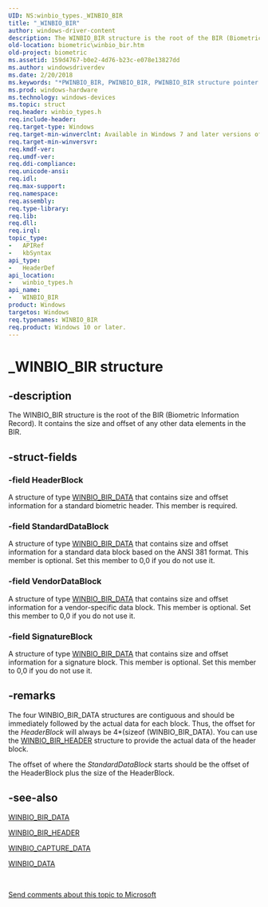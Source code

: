 ```yaml
---
UID: NS:winbio_types._WINBIO_BIR
title: "_WINBIO_BIR"
author: windows-driver-content
description: The WINBIO_BIR structure is the root of the BIR (Biometric Information Record). It contains the size and offset of any other data elements in the BIR.
old-location: biometric\winbio_bir.htm
old-project: biometric
ms.assetid: 159d4767-b0e2-4d76-b23c-e078e13827dd
ms.author: windowsdriverdev
ms.date: 2/20/2018
ms.keywords: "*PWINBIO_BIR, PWINBIO_BIR, PWINBIO_BIR structure pointer [Biometric Devices], WINBIO_BIR, WINBIO_BIR structure [Biometric Devices], _WINBIO_BIR, biometric.winbio_bir, biometric_ref_95ef9f95-37c5-4f04-b4fe-05ef38b4f5f0.xml, winbio_types/PWINBIO_BIR, winbio_types/WINBIO_BIR"
ms.prod: windows-hardware
ms.technology: windows-devices
ms.topic: struct
req.header: winbio_types.h
req.include-header: 
req.target-type: Windows
req.target-min-winverclnt: Available in Windows 7 and later versions of Windows.
req.target-min-winversvr: 
req.kmdf-ver: 
req.umdf-ver: 
req.ddi-compliance: 
req.unicode-ansi: 
req.idl: 
req.max-support: 
req.namespace: 
req.assembly: 
req.type-library: 
req.lib: 
req.dll: 
req.irql: 
topic_type:
-	APIRef
-	kbSyntax
api_type:
-	HeaderDef
api_location:
-	winbio_types.h
api_name:
-	WINBIO_BIR
product: Windows
targetos: Windows
req.typenames: WINBIO_BIR
req.product: Windows 10 or later.
---
```


# _WINBIO_BIR structure


## -description


The WINBIO_BIR structure is the root of the BIR (Biometric Information Record). It contains the size and offset of any other data elements in the BIR.


## -struct-fields




### -field HeaderBlock

A structure of type <a href="https://msdn.microsoft.com/library/windows/hardware/ff536460">WINBIO_BIR_DATA</a> that contains size and offset information for a standard biometric header. This member is required.


### -field StandardDataBlock

A structure of type <a href="https://msdn.microsoft.com/library/windows/hardware/ff536460">WINBIO_BIR_DATA</a> that contains size and offset information for a standard data block based on the ANSI 381 format. This member is optional. Set this member to 0,0 if you do not use it.


### -field VendorDataBlock

A structure of type <a href="https://msdn.microsoft.com/library/windows/hardware/ff536460">WINBIO_BIR_DATA</a> that contains size and offset information for a vendor-specific data block.  This member is optional. Set this member to 0,0 if you do not use it.


### -field SignatureBlock

A structure of type <a href="https://msdn.microsoft.com/library/windows/hardware/ff536460">WINBIO_BIR_DATA</a> that contains size and offset information for a signature block. This member is optional. Set this member to 0,0 if you do not use it.


## -remarks



The four WINBIO_BIR_DATA structures are contiguous and should be immediately followed by the actual data for each block.  Thus, the offset for the <i>HeaderBlock</i> will always be 4*(sizeof (WINBIO_BIR_DATA).  You can use the <a href="https://msdn.microsoft.com/library/windows/hardware/ff536462">WINBIO_BIR_HEADER</a> structure to provide the actual data of the header block.  

The offset of where the <i>StandardDataBlock</i> starts should be the offset of the HeaderBlock plus the size of the HeaderBlock.




## -see-also




<a href="https://msdn.microsoft.com/library/windows/hardware/ff536460">WINBIO_BIR_DATA</a>



<a href="https://msdn.microsoft.com/library/windows/hardware/ff536462">WINBIO_BIR_HEADER</a>



<a href="https://msdn.microsoft.com/library/windows/hardware/ff536467">WINBIO_CAPTURE_DATA</a>



<a href="https://msdn.microsoft.com/library/windows/hardware/ff536469">WINBIO_DATA</a>
 

 

<a href="mailto:wsddocfb@microsoft.com?subject=Documentation%20feedback [biometric\biometric]:%20WINBIO_BIR structure%20 RELEASE:%20(2/20/2018)&amp;body=%0A%0APRIVACY STATEMENT%0A%0AWe use your feedback to improve the documentation. We don't use your email address for any other purpose, and we'll remove your email address from our system after the issue that you're reporting is fixed. While we're working to fix this issue, we might send you an email message to ask for more info. Later, we might also send you an email message to let you know that we've addressed your feedback.%0A%0AFor more info about Microsoft's privacy policy, see http://privacy.microsoft.com/en-us/default.aspx." title="Send comments about this topic to Microsoft">Send comments about this topic to Microsoft</a>

